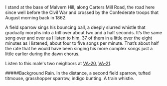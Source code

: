 I stand at the base of Malvern Hill, along Carters Mill Road, the road here since well before the Civil War and crossed by the Confederate troops that August morning back in 1862. 

A field sparrow sings his bouncing ball, a deeply slurred whistle that gradually morphs into a trill over about two and a half seconds. It’s the same song over and over as I listen to him, 37 of them in a little over the eight minutes as I listened, about four to five songs per minute. That’s about half the rate that he would have been singing his more complex songs just a little earlier during the dawn chorus. 

Listen to this male's two neighbors at [VA-20](http://listeningtoacontinentsing.com/recording.php?page=VA-20), [VA-21](http://listeningtoacontinentsing.com/recording.php?page=VA-21).

#####Background
Rain.  In the distance, a second field sparrow, tufted titmouse, grasshopper sparrow, indigo bunting. A train whistle. 

